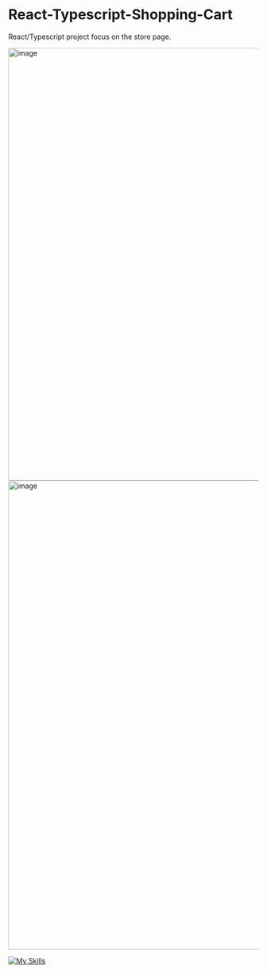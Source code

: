 # React-Typescript-Shopping-Cart
React/Typescript project focus on the store page. 

<img width="871" alt="image" src="https://user-images.githubusercontent.com/106325339/235364767-5a53ce43-8099-45a6-9525-b4e69c6f743c.png">

<img width="944" alt="image" src="https://user-images.githubusercontent.com/106325339/235364824-9b1ee5d8-5054-419f-8f8e-9d68cb2e4428.png">

[![My Skills](https://skillicons.dev/icons?i=js,html,css,wasm)](https://skillicons.dev)
